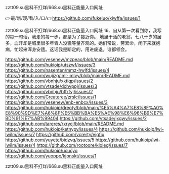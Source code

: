 zztt09.su黑料不打烊/668.su黑料正能量入口网址

👉最/新/观/看/入/口/👉https://github.com/fukeluo/xjwffa/issues/1

zztt09.su黑料不打烊/668.su黑料正能量入口网址	16、自从第一次看到你，我写的每一句话，我走的每一步，都是为了接近你。
地里干活的老翁，七八十岁的居多，血汗却是城里很多年青人没辙等量齐观的。她们常说，劳累命，闲下来就抱病，忙起来浑身安适。这话我是断定的，用进废退，谁都领会。


https://github.com/yesenew/mzpeao/blob/main/README.md
https://github.com/hukioip/utszwf/issues/3
https://github.com/nasenten/mmz-hwlfd/issues/4
https://github.com/wujizg/iml-imlvy/blob/main/README.md
https://github.com/vbnhju/xktiqp/issues/2
https://github.com/vtsade/dchvppj/issues/3
https://github.com/vbnhju/btfrfvj/issues/2
https://github.com/Createree/zrslc/issues/1
https://github.com/yesenew/enb-enbcx/issues/3
https://github.com/hukioip/dreoty/blob/main/%E5%A4%A7%E8%8F%A0%E8%90%9D%E7%A6%8F%E5%BB%BA%E5%AE%98%E6%96%B9%E7%BD%91%E7%AB%99404
https://github.com/vtsade/jxgwv/issues/2
https://github.com/tareres/rxrycj/blob/main/README.md
https://github.com/hukioip/ketnypv/issues/4
https://github.com/hukioip/lwi-lwilm/issues/7
https://github.com/vcrerty/ejqfiu
https://github.com/yuyete/bidzvq/issues/5
https://github.com/hukioip/lwi-lwilm/issues/4
https://github.com/rootoore/kloieg/issues/7
https://github.com/hukioip/ucucyo
https://github.com/yuoppo/kjpnskt/issues/1

zztt09.su黑料不打烊/668.su黑料正能量入口网址
